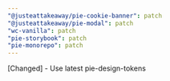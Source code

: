 ```yaml
---
"@justeattakeaway/pie-cookie-banner": patch
"@justeattakeaway/pie-modal": patch
"wc-vanilla": patch
"pie-storybook": patch
"pie-monorepo": patch
---
```


[Changed] - Use latest pie-design-tokens
